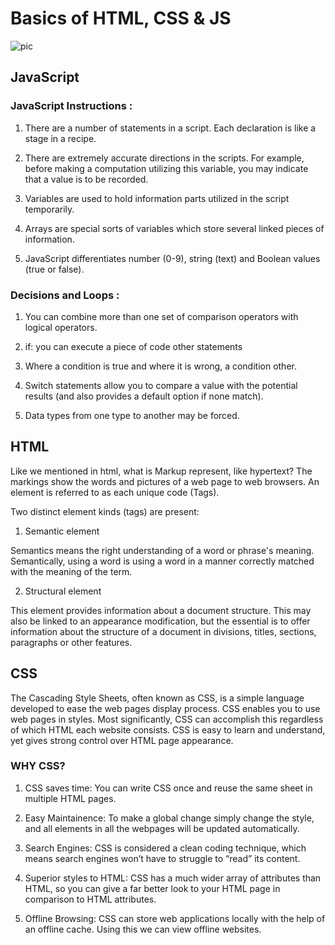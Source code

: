 # Basics of HTML, CSS & JS

![pic](https://i.workana.com/wp-content/uploads/2018/11/css-1.jpg)

## JavaScript

### JavaScript Instructions :

1. There are a number of statements in a script. Each declaration is like a stage in a recipe.

2. There are extremely accurate directions in the scripts. For example, before making a computation utilizing this variable, you may indicate that a value is to be recorded.

3. Variables are used to hold information parts utilized in the script temporarily.

4. Arrays are special sorts of variables which store several linked pieces of information.

5. JavaScript differentiates number (0-9), string (text) and Boolean values (true or false).

### Decisions and Loops :

1. You can combine more than one set of comparison operators with logical operators.

2. if: you can execute a piece of code other statements

3. Where a condition is true and where it is wrong, a condition other.

4. Switch statements allow you to compare a value with the potential results (and also provides a default option if none match).

5. Data types from one type to another may be forced.

## HTML

Like we mentioned in html, what is Markup represent, like hypertext?
The markings show the words and pictures of a web page to web browsers. An element is referred to as each unique code (Tags).

Two distinct element kinds (tags) are present:

1. Semantic element

Semantics means the right understanding of a word or phrase's meaning. Semantically, using a word is using a word in a manner correctly matched with the meaning of the term.

2. Structural element 

This element provides information about a document structure. This may also be linked to an appearance modification, but the essential is to offer information about the structure of a document in divisions, titles, sections, paragraphs or other features.

## CSS

The Cascading Style Sheets, often known as CSS, is a simple language developed to ease the web pages display process. CSS enables you to use web pages in styles. Most significantly, CSS can accomplish this regardless of which HTML each website consists.
CSS is easy to learn and understand, yet gives strong control over HTML page appearance.

### WHY CSS? 

1. CSS saves time: You can write CSS once and reuse the same sheet in multiple HTML pages.

2. Easy Maintainence: To make a global change simply change the style, and all elements in all the webpages will be updated automatically.

3. Search Engines: CSS is considered a clean coding technique, which means search engines won’t have to struggle to “read” its content.

4. Superior styles to HTML: CSS has a much wider array of attributes than HTML, so you can give a far better look to your HTML page in comparison to HTML attributes.

5. Offline Browsing: CSS can store web applications locally with the help of an offline cache. Using this we can view offline websites.